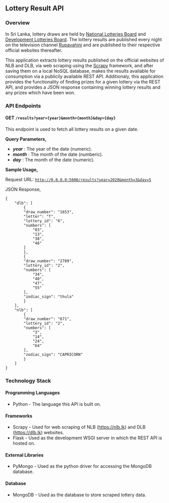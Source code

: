 ## Lottery Result API

### Overview

In Sri Lanka, lottery draws are held by [National Lotteries Board](https://nlb.lk) and [Development Lotteries Board](https://dlb.lk). The lottery results are published every night on the television channel [Rupavahini](http://www.rupavahini.lk/) and are published to their respective official websites thereafter. 

This application extracts lottery results published on the official websites of NLB and DLB, via web scraping using the [Scrapy](https://scrapy.org/) framework, and after saving them on a local NoSQL database, makes the results available for consumption via a publicily available REST API. Additionaly, this application provides the functionality of finding prizes for a given lottery via the REST API, and provides a JSON response containing winning lottery results and any prizes which have been won.

### API Endpoints

#### **GET** <code>/results?year={year}&month={month}&day={day}</code>

This endpoint is used to fetch all lottery results on a given date.

**Query Parameters,**

* ***year*** : The year of the date (numeric).
* ***month*** : The month of the date (numberic).
* ***day*** : The month of the date (numeric).

**Sample Usage,**

Request URL: <code>http://0.0.0.0:5000/results?year=2020&month=3&day=5</code>

JSON Response,

    {
        "dlb": [
            {
            "draw_number": "1653",
            "letter": "T",
            "lottery_id": "6",
            "numbers": [
                "03",
                "13",
                "38",
                "46"
            ]
            },
            {
            "draw_number": "2789",
            "lottery_id": "2",
            "numbers": [
                "34",
                "40",
                "47",
                "55"
            ],
            "zodiac_sign": "thula"
            }
        ],
        "nlb": [
            {
            "draw_number": "671",
            "lottery_id": "2",
            "numbers": [
                "3",
                "14",
                "24",
                "64"
            ],
            "zodiac_sign": "CAPRICORN"
            }
        ]   
    }
</code>




### Technology Stack

#### Programming Languages

* Python - The language this API is built on.

#### Frameworks

* Scrapy - Used for web scraping of NLB (https://nlb.lk) and DLB (https://dlb.lk) websites.
* Flask - Used as the development WSGI server in which the REST API is hosted on.

#### External Libraries

* PyMongo - Used as the python driver for accessing the MongoDB database.

#### Database

* MongoDB - Used as the database to store scraped lottery data.